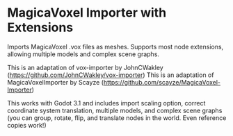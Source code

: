 # MagicaVoxel Importer with Extensions
Imports MagicaVoxel .vox files as meshes. Supports most node extensions, allowing multiple models and complex scene graphs.

This is an adaptation of vox-importer by JohnCWakley (https://github.com/JohnCWakley/vox-importer)
This is an adaptation of MagicaVoxelImporter by Scayze (https://github.com/scayze/MagicaVoxel-Importer)

This works with Godot 3.1 and includes import scaling option, correct coordinate system translation, multiple models,
and complex scene graphs (you can group, rotate, flip, and translate nodes in the world. Even reference copies work!)
